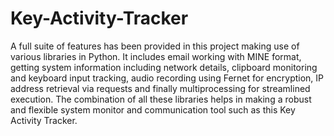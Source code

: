 # Key-Activity-Tracker
A full suite of features has been provided in this project making use of various libraries in Python.
It includes email working with MINE format, getting system information including network details, clipboard monitoring and keyboard input tracking, audio recording using Fernet for encryption, IP address retrieval via requests and finally multiprocessing for streamlined execution.
The combination of all these libraries helps in making a robust and flexible system monitor and communication tool such as this Key Activity Tracker.
